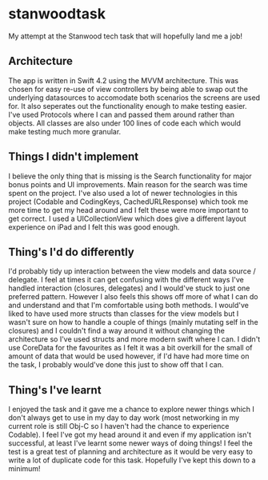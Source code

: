 # stanwoodtask

My attempt at the Stanwood tech task that will hopefully land me a job!

## Architecture

The app is written in Swift 4.2 using the MVVM architecture. This was chosen for easy re-use of view controllers by being able to swap out the underlying datasources to accomodate both scenarios the screens are used for. It also seperates out the functionality enough to make testing easier. I've used Protocols where I can and passed them around rather than objects. All classes are also under 100 lines of code each which would make testing much more granular. 

## Things I didn't implement

I believe the only thing that is missing is the Search functionality for major bonus points and UI improvements. Main reason for the search was time spent on the project. I've also used a lot of newer technologies in this project (Codable and CodingKeys, CachedURLResponse) which took me more time to get my head around and I felt these were more important to get correct. I used a UICollectionView which does give a different layout experience on iPad and I felt this was good enough.

## Thing's I'd do differently

I'd probably tidy up interaction between the view models and data source / delegate. I feel at times it can get confusing with the different ways I've handled interaction (closures, delegates) and I would've stuck to just one preferred pattern. However I also feels this shows off more of what I can do and understand and that I'm comfortable using both methods. I would've liked to have used more structs than classes for the view models but I wasn't sure on how to handle a couple of things (mainly mutating self in the closures) and I couldn't find a way around it without changing the architecture so I've used structs and more modern swift where I can. I didn't use CoreData for the favourites as I felt it was a bit overkill for the small of amount of data that would be used however, if I'd have had more time on the task, I probably would've done this just to show off that I can. 

## Thing's I've learnt

I enjoyed the task and it gave me a chance to explore newer things which I don't always get to use in my day to day work (most networking in my current role is still Obj-C so I haven't had the chance to experience Codable). I feel I've got my head around it and even if my application isn't successful, at least I've learnt some newer ways of doing things! I feel the test is a great test of planning and architecture as it would be very easy to write a lot of duplicate code for this task. Hopefully I've kept this down to a minimum! 
